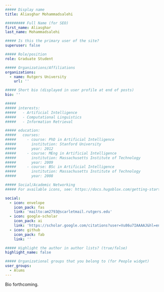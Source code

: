 ```yaml
---
##### Display name
title: Aliasghar Mohammadsalehi

######### Full Name (for SEO)
first_name: Aliasghar
last_name: Mohammadsalehi

##### Is this the primary user of the site?
superuser: false

##### Role/position
role: Graduate Student

##### Organizations/Affiliations
organizations:
  - name: Rutgers University
    url: ''

##### Short bio (displayed in user profile at end of posts)
bio: ''

#####
##### interests:
#####   - Artificial Intelligence
#####   - Computational Linguistics
#####   - Information Retrieval

##### education:
#####   courses:
#####     - course: PhD in Artificial Intelligence
#####       institution: Stanford University
#####       year: 2012
#####     - course: MEng in Artificial Intelligence
#####       institution: Massachusetts Institute of Technology
#####       year: 2009
#####     - course: BSc in Artificial Intelligence
#####       institution: Massachusetts Institute of Technology
#####       year: 2008

##### Social/Academic Networking
##### For available icons, see: https://docs.hugoblox.com/getting-started/page-builder/#icons

social:
  - icon: envelope
    icon_pack: fas
    link: 'mailto:am2793@scarletmail.rutgers.edu'
  - icon: google-scholar
    icon_pack: ai
    link: 'https://scholar.google.com/citations?user=Vu86u7IAAAAJ&hl=en'
  - icon: github
    icon_pack: fab
    link: ''

##### Highlight the author in author lists? (true/false)
highlight_name: false

##### Organizational groups that you belong to (for People widget)
user_groups:
  - Alums
---
```


Bio forthcoming.
